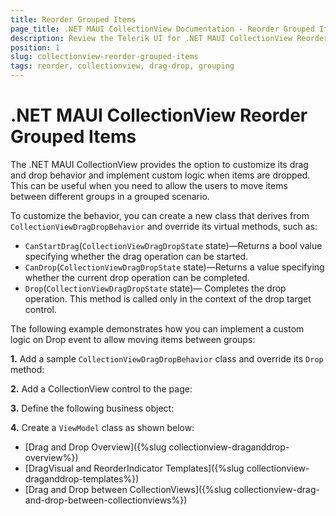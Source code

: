 ```yaml
---
title: Reorder Grouped Items
page_title: .NET MAUI CollectionView Documentation - Reorder Grouped Items
description: Review the Telerik UI for .NET MAUI CollectionView Reorder Grouped Items.
position: 1
slug: collectionview-reorder-grouped-items
tags: reorder, collectionview, drag-drop, grouping
---
```


# .NET MAUI CollectionView Reorder Grouped Items

The .NET MAUI CollectionView provides the option to customize its drag and drop behavior and implement custom logic when items are dropped. This can be useful when you need to allow the users to move items between different groups in a grouped scenario. 

To customize the behavior, you can create a new class that derives from `CollectionViewDragDropBehavior` and override its virtual methods, such as:

 - `CanStartDrag`(`CollectionViewDragDropState` state)&mdash;Returns a bool value specifying whether the drag operation can be started.
 - `CanDrop`(`CollectionViewDragDropState` state)&mdash;Returns a value specifying whether the current drop operation can be completed.
 - `Drop`(`CollectionViewDragDropState` state)&mdash; Completes the drop operation. This method is called only in the context of the drop target control.
 
 The following example demonstrates how you can implement a custom logic on Drop event to allow moving items between groups:

 **1.** Add a sample `CollectionViewDragDropBehavior` class and override its `Drop` method:

 <snippet id='collectionview-customdragdropbehavior' />

 **2.** Add a CollectionView control to the page:

 <snippet id='collectionview-reorder-grouping' />

 **3.** Define the following business object:

<snippet id='collectionview-datamodel' />

**4.** Create a `ViewModel` class as shown below:

<snippet id='collectionview-viewmodel' />

- [Drag and Drop Overview]({%slug collectionview-draganddrop-overview%})
- [DragVisual and ReorderIndicator Templates]({%slug collectionview-draganddrop-templates%})
- [Drag and Drop between CollectionViews]({%slug collectionview-drag-and-drop-between-collectionviews%})
